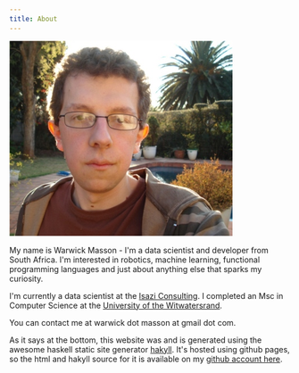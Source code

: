 ```yaml
---
title: About
---
```


![](/images/photo.jpg)

My name is Warwick Masson - I'm a data scientist and developer from South Africa.
I'm interested in robotics, machine learning,
functional programming languages and just about anything else that sparks my curiosity.

I'm currently a data scientist at the [Isazi Consulting](http://www.isaziconsulting.co.za).
I completed an Msc in Computer Science at the [University of the Witwatersrand](http://www.wits.ac.za).

You can contact me at warwick dot masson at gmail dot com. 

As it says at the bottom, this website was and is generated using the awesome haskell static site generator [hakyll](http://jaspervdj.be/hakyll).
It's hosted using github pages, so the html and hakyll source for it is available on my [github account here](https://github.com/WarwickMasson).

